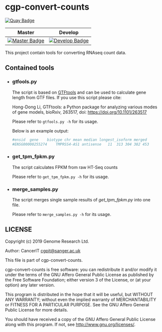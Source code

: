 # cgp-convert-counts

[![Quay Badge][quay-status]][quay-repo]

| Master                                        | Develop                                         |
| --------------------------------------------- | ----------------------------------------------- |
| [![Master Badge][travis-master]][travis-base] | [![Develop Badge][travis-develop]][travis-base] |

This project contain tools for converting RNAseq count data.

## Contained tools

* ### gtfools.py

    The script is based on [GTFtools](http://www.genemine.org/gtftools.php) and can be used to calculate gene length from GTF files. If you use this script please cite:
    
    Hong-Dong Li, GTFtools: a Python package for analyzing various modes of gene models, bioRxiv, 263517, doi: https://doi.org/10.1101/263517

    Please refer to `gtfools.py -h` for its usage.

    Below is an example output:

    ```bash
    #ensid	gene	biotype	chr	mean median longest_isoform	merged
    #ENSG00000255274	TMPRSS4-AS1	antisense	11	313	304	382	453
    ```

* ### get_tpm_fpkm.py

    The script calculates FPKM from raw HT-Seq counts

    Please refer to `get_tpm_fpkm.py -h` for its usage.

* ### merge_samples.py

    The script merges single sample results of *get_tpm_fpkm.py* into one file.

    Please refer to `merge_samples.py -h` for its usage.

## LICENSE

Copyright (c) 2019 Genome Research Ltd.

Author: CancerIT <cgpit@sanger.ac.uk>

This file is part of cgp-convert-counts.

cgp-convert-counts is free software: you can redistribute it and/or modify it under the terms of the GNU Affero General Public License as published by the Free Software Foundation; either version 3 of the License, or (at your option) any later version.

This program is distributed in the hope that it will be useful, but WITHOUT ANY WARRANTY; without even the implied warranty of MERCHANTABILITY or FITNESS FOR A PARTICULAR PURPOSE. See the GNU Affero General Public License for more details.

You should have received a copy of the GNU Affero General Public License along with this program. If not, see <http://www.gnu.org/licenses/>.


<!-- Travis -->
[travis-base]: https://travis-ci.org/cancerit/cgp-convert-counts
[travis-master]: https://travis-ci.org/cancerit/cgp-convert-counts.svg?branch=master
[travis-develop]: https://travis-ci.org/cancerit/cgp-convert-counts.svg?branch=develop

<!-- Quay.io -->
[quay-status]: https://quay.io/repository/wtsicgp/cgp-convert-counts/status
[quay-repo]: https://quay.io/repository/wtsicgp/cgp-convert-counts
[quay-builds]: https://quay.io/repository/wtsicgp/cgp-convert-counts?tab=builds
